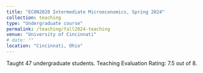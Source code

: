 ```yaml
---
title: "ECON2020 Intermediate Microeconomics, Spring 2024"
collection: teaching
type: "Undergraduate course"
permalink: /teaching/fall2024-teaching
venue: "University of Cincinnati"
# date: ""
location: "Cincinnati, Ohio"
---
```


Taught 47 undergraduate students. Teaching Evaluation Rating: 7.5 out of 8.

<!-- Heading 1
======

Heading 2
======

Heading 3
====== -->